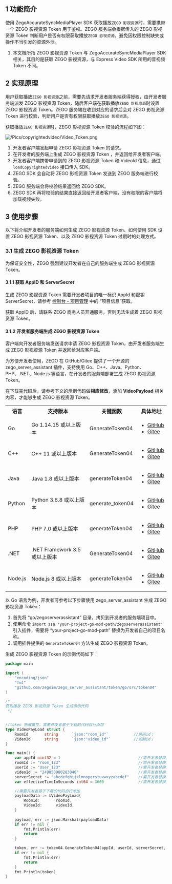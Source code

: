 ## 1 功能简介

使用 ZegoAccurateSyncMediaPlayer SDK 获取播放`ZEGO 影视资源`时，需要携带一个 ZEGO 影视资源 Token 用于鉴权。ZEGO 服务端会根据传入的 ZEGO 影视资源 Token 判断用户是否有权限获取播放`ZEGO 影视资源`，避免因权限控制缺失或操作不当引发的资源外泄。

<div class="mk-warning">

1. 本文档所指 ZEGO 影视资源 Token 与 ZegoAccurateSyncMediaPlayer SDK 相关，其目的是获取 ZEGO 影视资源，与 Express Video SDK 所用的音视频 Token 不同。
</div>

## 2 实现原理

用户获取播放`ZEGO 影视资源`之前，需要先请求开发者服务端获得授权，由开发者服务端派发 ZEGO 影视资源 Token，随后客户端在获取播放`ZEGO 影视资源`时设置 ZEGO 影视资源 Token。ZEGO 服务端在收到对应的请求后会对 ZEGO 影视资源 Token 进行校验，判断用户是否有权限获取播放`ZEGO 影视资源`。

获取播放`ZEGO 影视资源`时，ZEGO 影视资源 Token 校验的流程如下图：

![/Pics/copyrightedvideo/Video_Token.png](https://storage.zego.im/sdk-doc/Pics/copyrightedvideo/Video_Token.png)

1. 开发者客户端发起申请 ZEGO 影视资源 Token 的请求。
2. 在开发者的服务端上生成 ZEGO 影视资源 Token ，并返回给开发者客户端。
3. 开发者客户端携带申请到的 ZEGO 影视资源 Token 和 VideoId 信息，通过 `loadCopyrightedVideo` 接口传入 SDK。
4. ZEGO SDK 会自动将 ZEGO 影视资源 Token 发送到 ZEGO 服务端进行校验。
5. ZEGO 服务端会将校验结果返回给 ZEGO SDK。
6. ZEGO SDK 再将校验的结果直接返回给开发者客户端，没有权限的客户端将加载视频失败。

## 3 使用步骤

以下将介绍开发者的服务端如何生成 ZEGO 影视资源 Token、如何使用 SDK 设置 ZEGO 影视资源 Token、以及 ZEGO 影视资源 Token 过期时的处理方式。

### 3.1 生成 ZEGO 影视资源 Token

<div class="mk-warning">

为保证安全性，ZEGO 强烈建议开发者在自己的服务端生成 ZEGO 影视资源 Token。 
</div>

#### 3.1.1 获取 AppID 和 ServerSecret

生成 ZEGO 影视资源 Token 需要开发者项目的唯一标识 AppId 和密钥 ServerSecret，请参考 [控制台 - 项目管理](#12107) 中的 “项目信息”获取。

<div class="mk-warning">

获取 AppID 后，请联系 ZEGO 商务人员开通服务，否则无法生成着 ZEGO 影视资源 Token。

</div>

#### 3.1.2 开发者服务端生成 ZEGO 影视资源 Token

<div class="mk-hint">

客户端向开发者服务端发送请求申请 ZEGO 影视资源 Token，由开发者服务端生成 ZEGO 影视资源 Token 并返回给对应客户端。
</div>

为方便开发者使用，ZEGO 在 GitHub/Gitee 提供了一个开源的 zego_server_assistant 插件，支持使用 Go、C++、Java、Python、PHP、.NET、Node.js 等语言，在开发者的服务端部署生成 ZEGO 影视资源 Token。

<div class="mk-warning">

在下载完代码后，请参考下文的示例代码做**相应修改**，添加 **VideoPayload** 相关内容，才能够生成 ZEGO 影视资源 Token。
</div>

<table>
  <colgroup>
    <col>
    <col>
    <col>
    <col>
  </colgroup>
<tbody><tr>
<th>语言</th>
<th>支持版本</th>
<th>关键函数</th>
<th>具体地址</th>
</tr>
<tr>
<td>Go</td>
<td>Go 1.14.15 或以上版本</td>
<td>GenerateToken04</td>
<td><ul><li><a target="_blank" href="https://github.com/zegoim/zego_server_assistant/blob/release/github/token/go/src/token04">GitHub</a></li><li><a target="_blank" href="https://gitee.com/zegodev_admin/zego_server_assistant/blob/release/github/token/go/src/token04">Gitee</a></li></ul></td>
</tr>
<tr>
<td>C++</td>
<td>C++ 11 或以上版本</td>
<td>GenerateToken04</td>
<td><ul><li><a target="_blank" href="https://github.com/zegoim/zego_server_assistant/blob/release/github/token/c%2B%2B/token04">GitHub</a></li><li><a target="_blank" href="https://gitee.com/zegodev_admin/zego_server_assistant/tree/release/github/token/c++/token04">Gitee</a></li></ul></td>
</tr>
<tr>
<td>Java</td>
<td>Java 1.8 或以上版本</td>
<td>generateToken04</td>
<td><ul><li><a target="_blank" href="https://github.com/zegoim/zego_server_assistant/tree/release/github/token/java/token04">GitHub</a></li><li><a target="_blank" href="https://gitee.com/zegodev_admin/zego_server_assistant/tree/release/github/token/java/token04">Gitee</a></li></ul></td>
</tr>
<tr>
<td>Python</td>
<td>Python 3.6.8 或以上版本</td>
<td>generate_token04</td>
<td><ul><li><a target="_blank" href="https://github.com/zegoim/zego_server_assistant/tree/release/github/token/python/token04">GitHub</a></li><li><a target="_blank" href="https://gitee.com/zegodev_admin/zego_server_assistant/tree/release/github/token/python/token04">Gitee</a></li></ul></td>
</tr>
<tr>
<td>PHP</td>
<td>PHP 7.0 或以上版本</td>
<td>generateToken04</td>
<td><ul><li><a target="_blank" href="https://github.com/zegoim/zego_server_assistant/tree/release/github/token/php/token04">GitHub</a></li><li><a target="_blank" href="https://gitee.com/zegodev_admin/zego_server_assistant/tree/release/github/token/php/token04">Gitee</a></li></ul></td>
</tr>
<tr>
<td>.NET</td>
<td>.NET Framework 3.5 或以上版本</td>
<td>GenerateToken04</td>
<td><ul><li><a target="_blank" href="https://github.com/zegoim/zego_server_assistant/tree/release/github/token/.net/token04">GitHub</a></li><li><a target="_blank" href="https://gitee.com/zegodev_admin/zego_server_assistant/tree/release/github/token/.net/token04">Gitee</a></li></ul></td>
</tr>
<tr>
<td>Node.js</td>
<td>Node.js 8 或以上版本</td>
<td>generateToken04</td>
<td><ul><li><a target="_blank" href="https://github.com/zegoim/zego_server_assistant/tree/release/github/token/nodejs/token04">GitHub</a></li><li><a target="_blank" href="https://gitee.com/zegodev_admin/zego_server_assistant/tree/release/github/token/nodejs/token04">Gitee</a></li></ul></td>
</tr>
</tbody></table>

以 Go 语言为例，开发者可参考以下步骤使用 zego_server_assistant 生成 ZEGO 影视资源 Token：


1. 首先将 “go/zegoserverassistant” 目录，拷贝到开发者的服务端项目中。
2. 使用命令 `import zsa "your-project-go-mod-path/zegoserverassistant"` 引入插件，需要将 “your-project-go-mod-path” 替换为开发者自己的项目名称。
3. 调用插件提供的 `GenerateToken04` 方法生成 ZEGO 影视资源 Token。

生成 ZEGO 影视资源 Token 的示例代码如下：

```go
package main

import (
    "encoding/json"
    "fmt"
    "github.com/zegoim/zego_server_assistant/token/go/src/token04"
)

/*
获取播放 ZEGO 影视资源 Token 生成示例代码
 */


//token 拓展属性，需要开发者基于下载的代码自行添加
type VideoPayLoad struct {
    RoomId       string      `json:"room_id"`           //房间id；
    VideoId      string      `json:"video_id"`          //视频id；
}

func main() {
    var appId uint32 = 1                                  //需开发者替换，Zego派发的应用id, 可从Zego控制台获取，开发者的唯一标识
    roomId := "room_123"                                  //需开发者替换，房间id
    userId := "User_123"                                  //需开发者替换，用户id
    videoId := "249850980283048"                          //需开发者替换，视频id
    serverSecret := "abcdefghijklmnopqrstuvwxyzabcdef"    //需开发者替换，每个应用都有一个密钥，可从Zego控制台获取，开发者需妥善保管
    var effectiveTimeInSeconds int64 = 3600               //需开发者替换，token有效时长，单位秒

    //需要开发者基于下载的代码自行添加
    payloadData := &VideoPayLoad{
        RoomId:       roomId,
        VideoId:      videoId,
    }
    
    payload, err := json.Marshal(payloadData)
    if err != nil {
        fmt.Println(err)
        return
    }

    token, err := token04.GenerateToken04(appId, userId, serverSecret, effectiveTimeInSeconds, string(payload))
    if err != nil {
        fmt.Println(err)
        return
    }
    fmt.Println(token)
}
```









